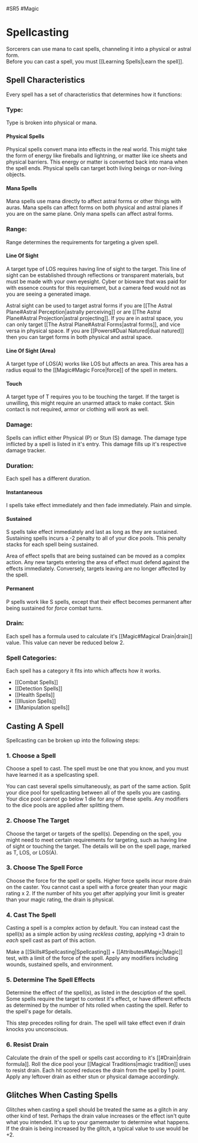 #SR5 #Magic

# Spellcasting
Sorcerers can use mana to cast spells, channeling it into a physical or astral form.  
Before you can cast a spell, you must [[Learning Spells|Learn the spell]].

## Spell Characteristics
Every spell has a set of characteristics that determines how it functions:
### Type:
Type is broken into physical or mana. 
#### Physical Spells 
Physical spells convert mana into effects in the real world. This might take the form of  energy like fireballs and lightning, or matter like ice sheets and physical barriers. This energy or matter is converted back into mana when the spell ends. Physical spells can target both living beings or non-living objects.
#### Mana Spells 
Mana spells use mana directly to affect astral forms or other things with auras. Mana spells can affect forms on both physical and astral planes if you are on the same plane. Only mana spells can affect astral forms.

### Range:
Range determines the requirements for targeting a given spell.
#### Line Of Sight
A target type of LOS requires having line of sight to the target. This line of sight can be established through reflections or transparent materials, but must be made with your own eyesight. Cyber or bioware that was paid for with essence counts for this requirement, but a camera feed would not as you are seeing a generated image.

Astral sight can be used to target astral forms if you are [[The Astral Plane#Astral Perception|astrally perceiving]] or are [[The Astral Plane#Astral Projection|astral projecting]]. If you are in astral space, you can only target [[The Astral Plane#Astral Forms|astral forms]], and vice versa in physical space. If you are [[Powers#Dual Natured|dual natured]] then you can target forms in both physical and astral space.
#### Line Of Sight (Area)
A target type of LOS(A) works like LOS but affects an area. This area has a radius equal to the [[Magic#Magic Force|force]] of the spell in meters.
 #### Touch
 A target type of T requires you to be touching the target. If the target is unwilling, this might require an unarmed attack to make contact. Skin contact is not required, armor or clothing will work as well.
 
 ### Damage:
 Spells can inflict either Physical (P) or Stun (S) damage. The damage type inflicted by a spell is listed in it's entry. This damage fills up it's respective damage tracker.
 
 ### Duration:
 Each spell has a different duration.
 #### Instantaneous
 I spells take effect immediately and then fade immediately. Plain and simple.
 #### Sustained
 S spells take effect immediately and last as long as they are sustained. Sustaining spells incurs a -2 penalty to all of your dice pools. This penalty stacks for each spell being sustained.
 
 Area of effect spells that are being sustained can be moved as a complex action. Any new targets entering the area of effect must defend against the effects immediately. Conversely, targets leaving are no longer affected by the spell.
 #### Permanent
 P spells work like S spells, except that their effect becomes permanent after being sustained for *force* combat turns.
 
 ### Drain:
 Each spell has a formula used to calculate it's [[Magic#Magical Drain|drain]] value. This value can never be reduced below 2.
 
 ### Spell Categories:
 Each spell has a category it fits into which affects how it works.
 - [[Combat Spells]]
 - [[Detection Spells]]
 - [[Health Spells]]
 - [[Illusion Spells]]
 - [[Manipulation spells]]

## Casting A Spell
Spellcasting can be broken up into the following steps:

### 1. Choose a Spell
Choose a spell to cast. The spell must be one that you know, and you must have learned it as a spellcasting spell.

You can cast several spells simultaneously, as part of the same action. Split your dice pool for spellcasting between all of the spells you are casting. Your dice pool cannot go below 1 die for any of these spells. Any modifiers to the dice pools are applied after splitting them.

### 2. Choose The Target
Choose the target or targets of the spell(s). Depending on the spell, you might need to meet certain requirements for targeting, such as having line of sight or touching the target. The details will be on the spell page, marked as T, LOS, or LOS(A).

### 3. Choose The Spell Force
Choose the force for the spell or spells. Higher force spells incur more drain on the caster. You cannot cast a spell with a force greater than your magic rating x 2.
If the number of hits you get after applying your limit is greater than your magic rating, the drain is physical.

### 4. Cast The Spell
Casting a spell is a complex action by default. You can instead cast the spell(s) as a simple action by using *reckless casting*, applying +3 drain to *each* spell cast as part of this action.

Make a [[Skills#Spellcasting|Spellcasting]] + [[Attributes#Magic|Magic]] test, with a limit of the force of the spell. Apply any modifiers including wounds, sustained spells, and environment.

### 5. Determine The Spell Effects
Determine the effect of the spell(s), as listed in the desciption of the spell. Some spells require the target to contest it's effect, or have different effects as determined by the number of hits rolled when casting the spell. Refer to the spell's page for details.

This step precedes rolling for drain. The spell will take effect even if drain knocks you unconscious.

### 6. Resist Drain
Calculate the drain of the spell or spells cast according to it's [[#Drain|drain formula]].
Roll the dice pool your [[Magical Traditions|magic tradition]] uses to resist drain. Each hit scored reduces the drain from the spell by 1 point. Apply any leftover drain as either stun or physical damage accordingly.


## Glitches When Casting Spells
Glitches when casting a spell should be treated the same as a glitch in any other kind of test. Perhaps the drain value increases or the effect isn't quite what you intended. It's up to your gamemaster to determine what happens. If the drain is being increased by the glitch, a typical value to use would be +2.